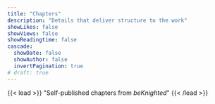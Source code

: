 ```yaml
---
title: "Chapters"
description: "Details that deliver structure to the work"
showLikes: false
showViews: false
showReadingtime: false
cascade:
  showDate: false
  showAuthor: false
  invertPagination: true
# draft: true
---
```


{{< lead >}}
"Self-published chapters from *beKnighted*"
{{< /lead >}}
